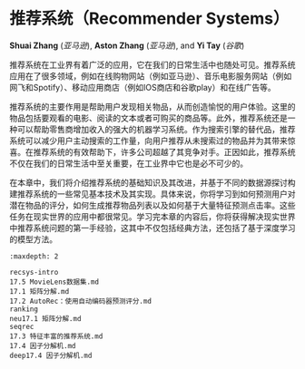 # 推荐系统（Recommender Systems）


**Shuai Zhang** (*亚马逊*), **Aston Zhang** (*亚马逊*), and **Yi Tay** (*谷歌*)

推荐系统在工业界有着广泛的应用，它在我们的日常生活中也随处可见。推荐系统应用在了很多领域，例如在线购物网站（例如亚马逊）、音乐电影服务网站（例如网飞和Spotify）、移动应用商店（例如IOS商店和谷歌play）和在线广告等。

推荐系统的主要作用是帮助用户发现相关物品，从而创造愉悦的用户体验。这里的物品包括要观看的电影、阅读的文本或者可购买的商品等。此外，推荐系统还是一种可以帮助零售商增加收入的强大的机器学习系统。作为搜索引擎的替代品，推荐系统可以减少用户主动搜索的工作量，向用户推荐从未搜索过的物品并为其带来惊喜。在推荐系统的有效帮助下，许多公司超越了其竞争对手。正因如此，推荐系统不仅在我们的日常生活中至关重要，在工业界中它也是必不可少的。

在本章中，我们将介绍推荐系统的基础知识及其改进，并基于不同的数据源探讨构建推荐系统的一些常见基本技术及其实现。具体来说，你将学习到如何预测用户对潜在物品的评分，如何生成推荐物品列表以及如何基于大量特征预测点击率。这些任务在现实世界的应用中都很常见。学习完本章的内容后，你将获得解决现实世界中推荐系统问题的第一手经验，这其中不仅包括经典方法，还包括了基于深度学习的模型方法。

```toc
:maxdepth: 2

recsys-intro
17.5 MovieLens数据集.md
17.1 矩阵分解.md
17.2 AutoRec：使用自动编码器预测评分.md
ranking
neu17.1 矩阵分解.md
seqrec
17.3 特征丰富的推荐系统.md
17.4 因子分解机.md
deep17.4 因子分解机.md
```


